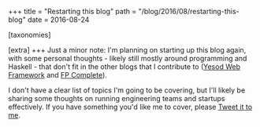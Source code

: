 +++
title = "Restarting this blog"
path = "/blog/2016/08/restarting-this-blog"
date = 2016-08-24

[taxonomies]

[extra]
+++
Just a minor note: I'm planning on starting up this blog again, with some
personal thoughts - likely still mostly around programming and Haskell - that
don't fit in the other blogs that I contribute to ([Yesod Web
Framework](http://www.yesodweb.com) and [FP
Complete](https://www.fpcomplete.com)).

I don't have a clear list of topics I'm going to be covering, but I'll likely
be sharing some thoughts on running engineering teams and startups effectively.
If you have something you'd like me to cover, please [Tweet it to
me](https://twitter.com/snoyberg).
